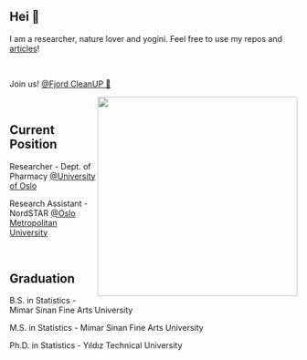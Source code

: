 ## Hei 🖖

I am a researcher, nature lover and yogini. Feel free to use my repos and [articles](https://scholar.google.com/citations?user=OKlYJEgAAAAJ&hl=en&oi=ao)!

<br>

Join us! [@Fjord CleanUP 🐳](https://www.fjordcleanup.no)


<img align="right" src="https://media.giphy.com/media/5cFcxYJ3WkeOViRP94/giphy.gif" alt="" width=350px height=350px/>

<br>

## Current Position

Researcher - Dept. of Pharmacy [@University of Oslo](https://www.mn.uio.no/farmasi/english/?vrtx=person-view&uid=kizilasb)

Research Assistant - NordSTAR [@Oslo Metropolitan University](https://www.oslomet.no/en/nordstar)

<br>

## Graduation

B.S. in Statistics - Mimar Sinan Fine Arts University

M.S. in Statistics - Mimar Sinan Fine Arts University

Ph.D. in Statistics - Yıldız Technical University



